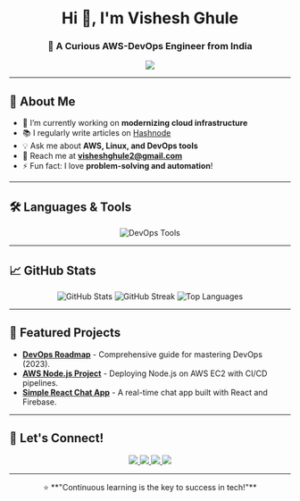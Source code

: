 <h1 align="center">Hi 👋, I'm Vishesh Ghule</h1>
<h3 align="center">🚀 A Curious AWS-DevOps Engineer from India</h3>

<div align="center">
  <img src="https://readme-typing-svg.herokuapp.com?font=Fira+Code&size=22&pause=1000&color=blue&width=750&lines=Passionate+about+DevOps%2C+AWS%2C+and+Cloud!;Continuous+Learner+%7C+Cloud+Enthusiast" />
</div>

---

## 🌟 About Me

- 🔭 I’m currently working on **modernizing cloud infrastructure**
- 📚 I regularly write articles on [Hashnode](https://hashnode.com/@Vishesh0)
- 💡 Ask me about **AWS, Linux, and DevOps tools**
- 📧 Reach me at **visheshghule2@gmail.com**
- ⚡ Fun fact: I love **problem-solving and automation**!

---

## 🛠️ Languages & Tools

<p align="center">
  <img src="https://skillicons.dev/icons?i=aws,linux,docker,kubernetes,github,jenkins,typescript,nodejs,python,bash" alt="DevOps Tools">
</p>

---

## 📈 GitHub Stats

<p align="center">
  <img src="https://github-readme-stats.vercel.app/api?username=VisheshGhule&show_icons=true&theme=radical&count_private=true&hide=stars" alt="GitHub Stats" />
  <img src="https://github-readme-streak-stats.herokuapp.com/?user=VisheshGhule&theme=radical" alt="GitHub Streak" />
  <img src="https://github-readme-stats.vercel.app/api/top-langs/?username=VisheshGhule&layout=compact&theme=radical" alt="Top Languages" />
</p>

---

## 🚀 Featured Projects

- **[DevOps Roadmap](https://github.com/VisheshGhule/DevOps-Roadmap)** - Comprehensive guide for mastering DevOps (2023).
- **[AWS Node.js Project](https://github.com/VisheshGhule/AWS-nodejs-project)** - Deploying Node.js on AWS EC2 with CI/CD pipelines.
- **[Simple React Chat App](https://github.com/VisheshGhule/simple_react_chat_app)** - A real-time chat app built with React and Firebase.

---

## 🤝 Let's Connect!

<p align="center">
  <a href="https://linkedin.com/in/vishesh-ghule" target="_blank">
    <img src="https://img.shields.io/badge/LinkedIn-0077B5?style=for-the-badge&logo=linkedin&logoColor=white">
  </a>
  <a href="https://twitter.com/VisheshGhule" target="_blank">
    <img src="https://img.shields.io/badge/Twitter-1DA1F2?style=for-the-badge&logo=twitter&logoColor=white">
  </a>
  <a href="https://hashnode.com/@Vishesh0" target="_blank">
    <img src="https://img.shields.io/badge/Hashnode-2962FF?style=for-the-badge&logo=hashnode&logoColor=white">
  </a>
  <a href="mailto:visheshghule2@gmail.com" target="_blank">
    <img src="https://img.shields.io/badge/Email-EA4335?style=for-the-badge&logo=gmail&logoColor=white">
  </a>
</p>

---

<p align="center">⭐️ **"Continuous learning is the key to success in tech!"**</p>
